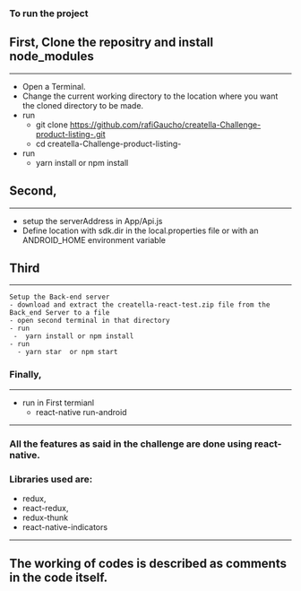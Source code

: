 ### To run the project



## First, Clone the repositry and install node_modules
--------
  - Open a Terminal.  
  - Change the current working directory to the location where you want the cloned directory to be made.
  - run
    - git clone  https://github.com/rafiGaucho/creatella-Challenge-product-listing-.git
    - cd creatella-Challenge-product-listing-
  - run
    - yarn install or npm install

## Second,
--------
  - setup the serverAddress in App/Api.js
  - Define location with sdk.dir in the local.properties file or with an ANDROID_HOME environment variable

## Third
  --------
    Setup the Back-end server
    - download and extract the creatella-react-test.zip file from the Back_end Server to a file
    - open second terminal in that directory
    - run
     -  yarn install or npm install
    - run
      - yarn star  or npm start


###  Finally,
--------
  - run in First termianl
     - react-native run-android


------

### All the features  as said in the challenge are done using react-native.
### Libraries used are:
  - redux,
  - react-redux,
  - redux-thunk  
  - react-native-indicators

----

## The working of codes is described as comments in the code itself.
